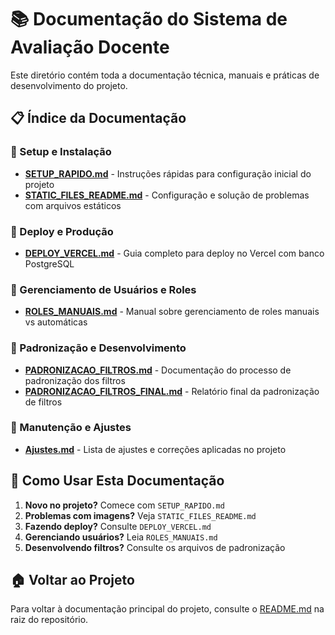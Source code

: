 # 📚 Documentação do Sistema de Avaliação Docente

Este diretório contém toda a documentação técnica, manuais e práticas de desenvolvimento do projeto.

## 📋 Índice da Documentação

### 🚀 Setup e Instalação
- **[SETUP_RAPIDO.md](./SETUP_RAPIDO.md)** - Instruções rápidas para configuração inicial do projeto
- **[STATIC_FILES_README.md](./STATIC_FILES_README.md)** - Configuração e solução de problemas com arquivos estáticos

### 🔧 Deploy e Produção
- **[DEPLOY_VERCEL.md](./DEPLOY_VERCEL.md)** - Guia completo para deploy no Vercel com banco PostgreSQL

### 👥 Gerenciamento de Usuários e Roles
- **[ROLES_MANUAIS.md](./ROLES_MANUAIS.md)** - Manual sobre gerenciamento de roles manuais vs automáticas

### 🎨 Padronização e Desenvolvimento
- **[PADRONIZACAO_FILTROS.md](./PADRONIZACAO_FILTROS.md)** - Documentação do processo de padronização dos filtros
- **[PADRONIZACAO_FILTROS_FINAL.md](./PADRONIZACAO_FILTROS_FINAL.md)** - Relatório final da padronização de filtros

### 🔨 Manutenção e Ajustes
- **[Ajustes.md](./Ajustes.md)** - Lista de ajustes e correções aplicadas no projeto

## 📖 Como Usar Esta Documentação

1. **Novo no projeto?** Comece com `SETUP_RAPIDO.md`
2. **Problemas com imagens?** Veja `STATIC_FILES_README.md`
3. **Fazendo deploy?** Consulte `DEPLOY_VERCEL.md`
4. **Gerenciando usuários?** Leia `ROLES_MANUAIS.md`
5. **Desenvolvendo filtros?** Consulte os arquivos de padronização

## 🏠 Voltar ao Projeto

Para voltar à documentação principal do projeto, consulte o [README.md](../README.md) na raiz do repositório.